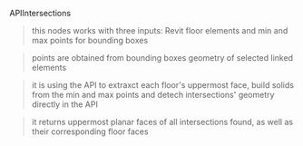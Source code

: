 APIIntersections

> this nodes works with three inputs: Revit floor elements and min and max points for bounding boxes

> points are obtained from bounding boxes geometry of selected linked elements

> it is using the API to extraxct each floor's uppermost face, build solids from the min and max points and detech intersections' geometry directly in the API

> it returns uppermost planar faces of all intersections found, as well as their corresponding floor faces


